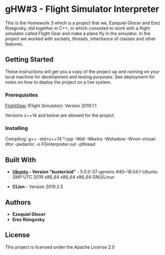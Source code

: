 # gHW#3 - Flight Simulator Interpreter
This is the Homework 3 which is a project that we, Ezequiel Glocer and Erez Rizegvsky, did together in C++, in which  consisted to work with a flight simulator called Flight Gear and make a plane fly in the simulator. In the project we worked with sockets, threads, inheritance of classes and other features.

## Getting Started

These instructions will get you a copy of the project up and running on your local machine for development and testing purposes. See deployment for notes on how to deploy the project on a live system.

### Prerequisites

[FlightGear](https://www.flightgear.org/download/) (Flight Simulator): Version 2019.1.1

Versions c++14 and below are allowed for the project

### Installing
Compiling:
g++ -std=c++14 *.cpp -Wall -Wextra -Wshadow -Wnon-virtual-dtor -pedantic -o FGinterpreter.out -pthread

## Built With
* **[Ubuntu](https://ubuntu.com/download/desktop) - Version "buster/sid"** - 5.0.0-37-generic #40~18.04.1-Ubuntu SMP UTC 2019 x86_64 x86_64 x86_64 GNU/Linux

* **CLion** - Version 2019.2.5

## Authors

* **Ezequiel Glocer**
* **Erez Rizegvsky**

## License

This project is licensed under the Apache License 2.0

